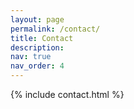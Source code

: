 ```yaml
---
layout: page
permalink: /contact/
title: Contact
description:
nav: true
nav_order: 4
---
```

<div class="contact">
    {% include contact.html %}
</div>
